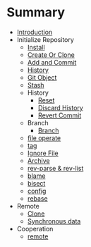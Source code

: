 # Summary

* [Introduction](README.md)
* Initialize Repository
  * [Install](local/install.md)
  * [Create Or Clone](local/create-or-clone.md)
  * [Add and Commit](local/add-and-commit.md)
  * [History](local/history.md)
  * [Git Object](local/object.md)
  * [Stash](local/stash.md)
  * History
    * [Reset](local/history/reset.md)
    * [Discard History](local/history/discard-history.md)
    * [Revert Commit](local/history/revert-commit.md)
  * Branch
    * [Branch](local/branch/git-branch.md)
  * [file operate](local/delete.md)
  * [tag](local/tag.md)
  * [Ignore File](local/ignore-file.md)
  * [Archive](local/archive.md)
  * [rev-parse & rev-list](local/rev-parse.md)
  * [blame](local/blame.md)
  * [bisect](local/bisect.md)
  * [config](local/config.md)
  * [rebase](local/rebase.md)
* Remote
  * [Clone](remote/clone.md)
  * [Synchronous data](remote/synchronous-data.md)
* Cooperation
  * [remote](cooperation/remote.md)
